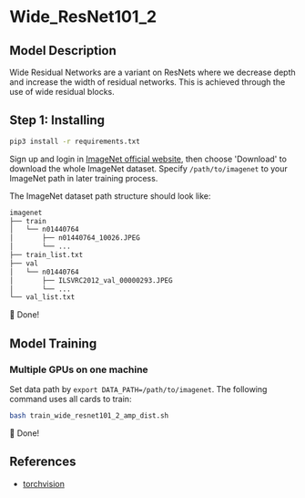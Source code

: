 # Wide_ResNet101_2

## Model Description
Wide Residual Networks are a variant on ResNets where we decrease depth and increase the width of residual networks. This is achieved through the use of wide residual blocks.

## Step 1: Installing
```bash
pip3 install -r requirements.txt
```

Sign up and login in [ImageNet official website](https://www.image-net.org/index.php), then choose 'Download' to download the whole ImageNet dataset. Specify `/path/to/imagenet` to your ImageNet path in later training process.

The ImageNet dataset path structure should look like:

```bash
imagenet
├── train
│   └── n01440764
│       ├── n01440764_10026.JPEG
│       └── ...
├── train_list.txt
├── val
│   └── n01440764
│       ├── ILSVRC2012_val_00000293.JPEG
│       └── ...
└── val_list.txt
```

:beers: Done!

## Model Training
### Multiple GPUs on one machine
Set data path by `export DATA_PATH=/path/to/imagenet`. The following command uses all cards to train:

```bash
bash train_wide_resnet101_2_amp_dist.sh
```

:beers: Done!


## References
- [torchvision](https://github.com/pytorch/vision/tree/main/references/classification)
